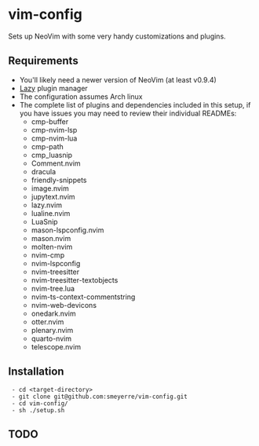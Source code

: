 # vim-config

Sets up NeoVim with some very handy customizations and plugins.

## Requirements
 - You'll likely need a newer version of NeoVim (at least v0.9.4)
 - [Lazy](https://github.com/folke/lazy.nvim) plugin manager
 - The configuration assumes Arch linux
 - The complete list of plugins and dependencies included in this setup, if you have issues you may need to review their individual READMEs:
    - cmp-buffer
    - cmp-nvim-lsp
    - cmp-nvim-lua
    - cmp-path
    - cmp_luasnip
    - Comment.nvim
    - dracula
    - friendly-snippets
    - image.nvim
    - jupytext.nvim
    - lazy.nvim
    - lualine.nvim
    - LuaSnip
    - mason-lspconfig.nvim
    - mason.nvim
    - molten-nvim
    - nvim-cmp
    - nvim-lspconfig
    - nvim-treesitter
    - nvim-treesitter-textobjects
    - nvim-tree.lua
    - nvim-ts-context-commentstring
    - nvim-web-devicons
    - onedark.nvim
    - otter.nvim
    - plenary.nvim
    - quarto-nvim
    - telescope.nvim


## Installation
```
 - cd <target-directory>
 - git clone git@github.com:smeyerre/vim-config.git
 - cd vim-config/
 - sh ./setup.sh
```

## TODO
